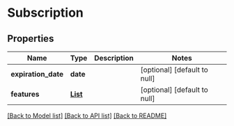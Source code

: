 # Subscription
## Properties

| Name | Type | Description | Notes |
|------------ | ------------- | ------------- | -------------|
| **expiration\_date** | **date** |  | [optional] [default to null] |
| **features** | [**List**](Feature.md) |  | [optional] [default to null] |

[[Back to Model list]](../README.md#documentation-for-models) [[Back to API list]](../README.md#documentation-for-api-endpoints) [[Back to README]](../README.md)

